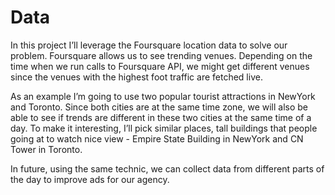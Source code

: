 # Data

In this project I’ll leverage the Foursquare location data to solve our problem.
Foursquare allows us to see trending venues. Depending on the time when we run calls to
Foursquare API, we might get different venues since the venues with the highest foot traffic are
fetched live.

As an example I’m going to use two popular tourist attractions in NewYork and Toronto.
Since both cities are at the same time zone, we will also be able to see if trends are different in
these two cities at the same time of a day. To make it interesting, I’ll pick similar places, tall
buildings that people going at to watch nice view - Empire State Building in NewYork and CN
Tower in Toronto. 

In future, using the same technic, we can collect data from different parts of the day to
improve ads for our agency.
